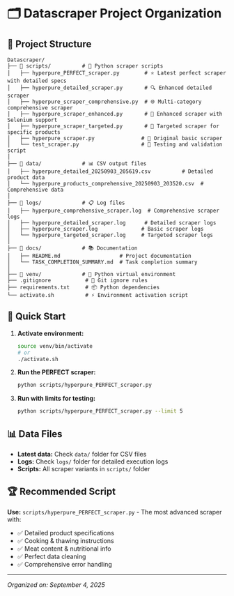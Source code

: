 # 🗂️ Datascraper Project Organization

## 📁 Project Structure

```
Datascraper/
├── 📂 scripts/          # 🐍 Python scraper scripts
│   ├── hyperpure_PERFECT_scraper.py        # ⭐ Latest perfect scraper with detailed specs
│   ├── hyperpure_detailed_scraper.py       # 🔍 Enhanced detailed scraper
│   ├── hyperpure_scraper_comprehensive.py  # 🌐 Multi-category comprehensive scraper
│   ├── hyperpure_scraper_enhanced.py       # 🚀 Enhanced scraper with Selenium support
│   ├── hyperpure_scraper_targeted.py       # 🎯 Targeted scraper for specific products
│   ├── hyperpure_scraper.py               # 📝 Original basic scraper
│   └── test_scraper.py                    # 🧪 Testing and validation script
│
├── 📂 data/             # 📊 CSV output files
│   ├── hyperpure_detailed_20250903_205619.csv          # Detailed product data
│   └── hyperpure_products_comprehensive_20250903_203520.csv  # Comprehensive data
│
├── 📂 logs/             # 📋 Log files
│   ├── hyperpure_comprehensive_scraper.log  # Comprehensive scraper logs
│   ├── hyperpure_detailed_scraper.log      # Detailed scraper logs
│   ├── hyperpure_scraper.log              # Basic scraper logs
│   └── hyperpure_targeted_scraper.log     # Targeted scraper logs
│
├── 📂 docs/             # 📚 Documentation
│   ├── README.md                   # Project documentation
│   └── TASK_COMPLETION_SUMMARY.md  # Task completion summary
│
├── 📂 venv/             # 🐍 Python virtual environment
├── .gitignore           # 🚫 Git ignore rules
├── requirements.txt     # 📦 Python dependencies
└── activate.sh          # ⚡ Environment activation script
```

## 🎯 Quick Start

1. **Activate environment:**
   ```bash
   source venv/bin/activate
   # or
   ./activate.sh
   ```

2. **Run the PERFECT scraper:**
   ```bash
   python scripts/hyperpure_PERFECT_scraper.py
   ```

3. **Run with limits for testing:**
   ```bash
   python scripts/hyperpure_PERFECT_scraper.py --limit 5
   ```

## 📊 Data Files

- **Latest data:** Check `data/` folder for CSV files
- **Logs:** Check `logs/` folder for detailed execution logs
- **Scripts:** All scraper variants in `scripts/` folder

## 🏆 Recommended Script

**Use:** `scripts/hyperpure_PERFECT_scraper.py` - The most advanced scraper with:
- ✅ Detailed product specifications
- ✅ Cooking & thawing instructions
- ✅ Meat content & nutritional info
- ✅ Perfect data cleaning
- ✅ Comprehensive error handling

---
*Organized on: September 4, 2025*
